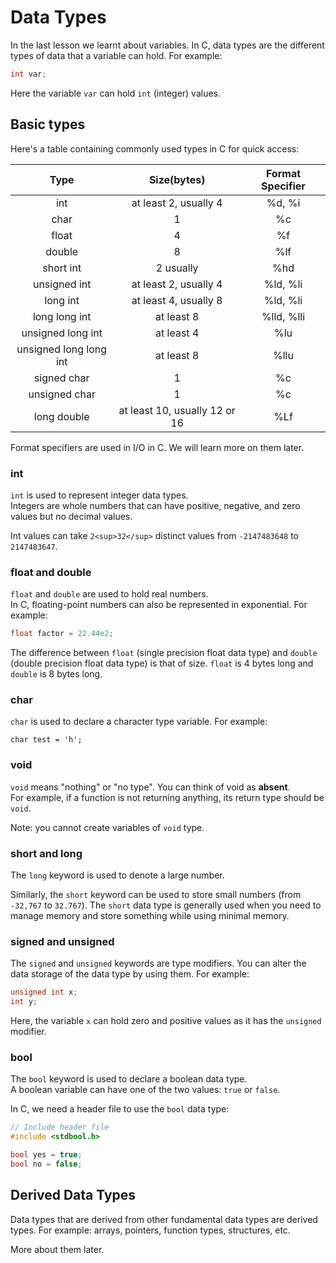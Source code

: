 # Data Types

In the last lesson we learnt about variables. In C, data types are the different types of data that a variable can hold. For example:

```C
int var;
```

Here the variable `var` can hold `int` (integer) values.

## Basic types

Here's a table containing commonly used types in C for quick access:

| Type | Size(bytes) | Format Specifier |
|:---:|:---:|:---:|
|int| at least 2, usually 4|%d, %i|
|char|1|%c|
|float|4|%f|
|double|8|%lf|
|short int|2 usually|%hd|
|unsigned int|at least 2, usually 4|%ld, %li|
|long int|at least 4, usually 8|%ld, %li|
|long long int|at least 8|%lld, %lli|
|unsigned long int|at least 4|%lu
|unsigned long long int|at least 8|%llu
|signed char|1|%c
|unsigned char|1|%c
|long double|at least 10, usually 12 or 16|%Lf

Format specifiers are used in I/O in C. We will learn more on them later.

### int

`int` is used to represent integer data types.  
Integers are whole numbers that can have positive, negative, and zero values but no decimal values.

Int values can take `2<sup>32</sup>` distinct values from `-2147483648` to `2147483647`.

### float and double

`float` and `double` are used to hold real numbers.  
In C, floating-point numbers can also be represented in exponential. For example:

```C
float factor = 22.44e2;
```

The difference between `float` (single precision float data type) and `double` (double precision float data type) is that of size. `float` is 4 bytes long and `double` is 8 bytes long.

### char

`char` is used to declare a character type variable. For example:

```
char test = 'h';
```

### void

`void`  means "nothing" or "no type". You can think of void as **absent**.  
For example, if a function is not returning anything, its return type should be `void`.

Note: you cannot create variables of `void` type.

### short and long

The `long` keyword is used to denote a large number.

Similarly, the `short` keyword can be used to store small numbers (from `-32,767` to `32.767`). The `short` data type is generally used when you need to manage memory and store something while using minimal memory.

### signed and unsigned

The `signed` and `unsigned` keywords are type modifiers. You can alter the data storage of the data type by using them. For example:

```C
unsigned int x;
int y;
```

Here, the variable `x` can hold zero and positive values as it has the `unsigned` modifier.

### bool

The `bool` keyword is used to declare a boolean data type.  
A boolean variable can have one of the two values: `true` or `false`.

In C, we need a header file to use the `bool` data type:

```C
// Include header file
#include <stdbool.h>

bool yes = true;
bool no = false;
```

## Derived Data Types

Data types that are derived from other fundamental data types are derived types. For example: arrays, pointers, function types, structures, etc.

More about them later.
